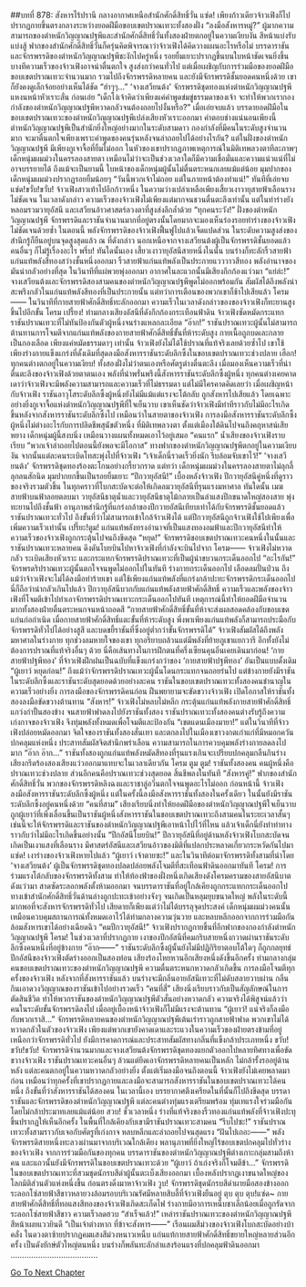 ##บทที่ 878: สังหารไร้ปรานี
กลางอากาศเหนือสำนักศักดิ์สิทธิ์วั่น
แซ่ด!
เพียงก้าวเดียวจ้าวเฟิงก็ไปปรากฏกายขึ้นตรงกลางระหว่างยอดฝีมือขอบเขตปราณเทวะทั้งสองฝั่ง
“ลงมือสังหารหมู่?”
ผู้มากความสามารถของตำหนักวิญญาณปฐพีและสำนักศักดิ์สิทธิ์วั่นทั้งสองฝ่ายตกอยู่ในความเงียบงัน สีหน้าแบ่งรับแบ่งสู้
ฟากของสำนักศักดิ์สิทธิ์วั่นก็ครุ่นคิดพิจารณาว่าจ้าวเฟิงได้คิดวางแผนอะไรหรือไม่
บรรดาราชันและจักรพรรดิของตำหนักวิญญาณปฐพีชะงักไปครู่หนึ่ง รอยยิ้มเยาะปรากฏขึ้นบนใบหน้าชัดเจนยิ่งขึ้น
บางทีความเร็วของจ้าวเฟิงอาจน่าตื่นตกใจ สูงส่งกว่าคนทั่วไป แต่เมื่อเผชิญกับการร่วมมือของยอดฝีมือขอบเขตปราณเทวะจำนวนมาก รวมไปถึงจักรพรรดิหลายคน และยังมีจักรพรรดิชั้นยอดคนหนึ่งด้วย เขาก็ยังคงดูเล็กจ้อยอย่างเห็นได้ชัด
“ฮ่าๆๆ…”
‘จางเสวียนต้ง’ จักรพรรดิชุดทองแห่งตำหนักวิญญาณปฐพีแหงนหน้าหัวเราะลั่น ก่อนเอ่ย “เด็กโง่เจ้าคิดว่าเพียงแค่คำพูดข่มขู่ธรรมดาของเจ้า จะทำให้พวกเรากองกำลังของตำหนักวิญญาณปฐพีหวาดกลัวจนต้องถอยไปงั้นหรือ?”
เมื่อเอ่ยจบแล้ว บรรดายอดฝีมือในขอบเขตปราณเทวะของตำหนักวิญญาณปฐพีเปล่งเสียงหัวเราะออกมา
คำตอบช่างแน่นอนเพียงนี้
ตำหนักวิญญาณปฐพีเป็นสำนักยิ่งใหญ่อย่างมากในระดับสามดาว กองกำลังที่มีคนในระดับสูงจำนวนมาก จะมาตื่นตกใจเพียงเพราะคำพูดของคนรุ่นหลังจนล่าถอยไปได้อย่างไรกัน?
แต่ในฝั่งของตำหนักวิญญาณปฐพี มีเพียงกูเจาจื้อที่ยิ้มไม่ออก
ในหัวของเขาปรากฏภาพเหตุการณ์ในมิติเทพลวงตาทีละภาพๆ
เด็กหนุ่มผมม่วงในครรลองสายตา เหมือนไม่ว่าจะเป็นช่วงเวลาใดก็มีความเชื่อมั่นและความแน่วแน่ที่ไม่อาจบรรยายได้
ถึงแม้จะเป็นยามนี้ ใบหน้าของเด็กหนุ่มผู้นั้นไม่ตื่นตระหนกเลยแม้แต่น้อย
มุมปากของเด็กหนุ่มผมม่วงปรากฏรอยยิ้มน้อยๆ “วันนี้พวกเจ้าไม่ถอย แต่ในภายหน้าต้องทำแน่!”
ทันทีที่เอ่ยจบ
แซ่ด!ขวั่บ!ขวั่บ!
จ้าวเฟิงสาวเท้าไปอีกก้าวหนึ่ง ในความว่างเปล่าเหลือเพียงเสี้ยวเงาวายุสายฟ้าเลือนรางไม่ชัดเจน
ในเวลาดังกล่าว ความเร็วของจ้าวเฟิงไม่เพียงแต่มากจนชวนตื่นตะลึงเท่านั้น แต่ในท่าร่างยังหลอมรวมวายุอัสนี และเสวียนอ้าวศาสตร์ลวงตาที่สูงส่งลึกล้ำด้วย
“ทุกคนระวัง!”
ฝั่งของตำหนักวิญญาณปฐพี จักรพรรดิและราชันจำนวนมากที่อยู่ตรงนั้นโดยมากจะมองเห็นร่องรอยท่าร่างของจ้าวเฟิงไม่ชัดเจนด้วยซ้ำ
ในตอนนี้ พลังจักรพรรดิของจ้าวเฟิงฟื้นฟูไปแล้วเจ็ดแปดส่วน ในระดับความสูงส่งของสำนึกรู้ก็ยืนอยู่บนจุดสูงสุดแล้ว
ณ ที่ดังกล่าว นอกเหนือจากจางเสวียนต้งผู้เป็นจักรพรรดิชั้นยอดแล้ว คนอื่นๆ ก็ไม่รู้เรื่องอะไร
พรึ่บ!
ทันใดนั้นเอง เสี้ยวเงาวายุอัสนีสายหนึ่งในนั้น บนร่างก็ทะลักริ้วสายฟ้าแก่นแท้พลังสีทองสว่างชั้นหนึ่งออกมา
ริ้วสายฟ้าแก่นแท้พลังเป็นประกายแวววาวสีทอง พลังอำนาจของมันน่ากลัวอย่างที่สุด ในวินาทีที่แผ่พวยพุ่งออกมา อากาศในละแวกนั้นมีเสียงกึกก้องแว่วมา
“แย่ล่ะ!”
จางเสวียนต้งและจักรพรรดิสองสามคนของตำหนักวิญญาณปฐพีพูดไม่ออกพร้อมกัน สัมผัสได้ถึงพลังน่าสะพรึงกลัวในแก่นแท้พลังสีทองที่เป็นประกายนั้น
แต่ทว่าการเตือนของพวกเขาก็ช้าไปเสียแล้ว
โครม——
ในวินาทีที่กายสายฟ้าศักดิ์สิทธิ์ทะลักออกมา ความเร็วในเวลาดังกล่าวของของจ้าวเฟิงก็ทะยานสูงขึ้นไปอีกขั้น
โครม เปรี้ยง!
ท่ามกลางเสียงอัสนีที่ดังกึกก้องกระเทือนฟ้าดิน จ้าวเฟิงซัดหมัดกระแทกราชันปราณเทวะที่ไม่ทันป้องกันตัวผู้หนึ่งจนร่างแหลกละเอียด
“อ๊าก!”
ราชันปราณเทวะผู้นั้นไม่สามารถต้านทานการโจมตีจากแก่นแท้พลังของกายสายฟ้าศักดิ์สิทธิ์ขั้นที่ห้าระดับสูง กายเนื้อถูกบดเละกลายเป็นกองเลือด
เพียงแค่หมัดธรรมดาๆ เท่านั้น จ้าวเฟิงยังไม่ได้ใช้ปราณที่แท้จริงเลยด้วยซ้ำไป เขาใช้เพียงร่างกายแข็งแกร่งที่ดั้งเดิมที่สุดลงมือสังหารราชันระดับลึกซึ้งในขอบเขตปราณเทวะช่วงปลาย
เฮือก!
ทุกคนต่างตกอยู่ในความเงียบ!
ทั้งสองฝั่งไม่ว่าตนเองหรือศัตรูต่างตื่นตะลึง เมื่อมองเห็นความเร็วที่น่าตื่นตะลึงของจ้าวเฟิงด้วยตาตนเอง พลังที่น่าพรั่นพรึงนี้สังหารราชันระดับลึกซึ้งผู้หนึ่ง
ทุกคนต่างเคยคาดเดาว่าจ้าวเฟิงจะมีพลังความสามารถและความเร็วที่ไม่ธรรมดา
แต่ไม่มีใครคาดคิดเลยว่า เมื่อเผชิญหน้ากับจ้าวเฟิง ราชันอาวุโสระดับลึกซึ้งผู้หนึ่งยังไม่มีแม้แต่แรงจะโต้กลับ ถูกสังหารไปเสียแล้ว
โดยเฉพาะอย่างยิ่งกูเจาจื้อแห่งตำหนักวิญญาณปฐพีที่ใจเย็นวาบ
เขาเห็นชัดว่าจ้าวเฟิงมีท่าทีราวกับไม่มีอะไรเกิดขึ้นหลังจากสังหารราชันระดับลึกซึ้งไป
เหมือนว่าในสายตาของจ้าวเฟิง การลงมือสังหารราชันระดับลึกซึ้งผู้หนึ่งไม่ต่างอะไรกับการปลิดชีพสุนัขตัวหนึ่ง
ที่มิติเทพลวงตา ตั้งแต่เมืองใต้ดินไปจนถึงคฤหาสน์เสียหยาง เด็กหนุ่มผู้นี้สงบนิ่ง เหมือนวางแผนทั้งหมดเอาไว้อยู่เสมอ
“คนแรก”
น้ำเสียงของจ้าวเฟิงราบเรียบ “พวกเจ้าล่าถอยไปตอนนี้ยังพอจะมีโอกาส”
ทางฟากของตำหนักวิญญาณปฐพีตกอยู่ในความเงียบงัน จากนั้นแต่ละคนระเบิดโทสะพุ่งไปที่จ้าวเฟิง
“เจ้าเด็กนี่รวดเร็วยิ่งนัก รีบล้อมจับเขาไว้!”
‘จางเสวียนต้ง’ จักรพรรดิชุดทองร้องตะโกนอย่างกรี้ยวกราด
แต่ทว่า
เด็กหนุ่มผมม่วงในครรลองสายตาไม่ลุกลี้ลุกลนสักนิด มุมปากยกขึ้นเป็นรอยยิ้มเยาะ
“ปีกวายุอัสนี!”
เบื้องหลังจ้าวเฟิง ปีกวายุอัสนีคู่หนึ่งที่ดูราวของจริงรวมตัวขึ้น ในทุกคราวที่โบกสะบัดจะต่อให้เกิดลมวายุอัสนีที่รุนแรงมหาศาล ทันใดนั้น เมฆสายฟ้าบนฟ้าลอยตลบมา วายุอัสนีธาตุน้ำและวายุอัสนีธาตุไม้กลายเป็นลำแสงปีกขนาดใหญ่สองสาย พุ่งทะยานไปถึงชั้นฟ้า
อานุภาพสำนึกรู้ที่แกร่งกล้าของปีกวายอัสนีเทียบเท่าได้กับจักรพรรดิชั้นยอดแล้ว ราชันปราณเทวะทั่วไป ถึงขั้นที่ว่าไม่สามารถเข้าใกล้จ้าวเฟิงได้
แต่ปีกวายุอัสนีถูกจ้าวเฟิงใช้ไปเพียงเพื่อเพิ่มความเร็วเท่านั้น
เปรี๊ยะ!ตูม!
แก่นแท้พลังทรงอำนาจที่เป็นแสงทองอมฟ้าและปีกวายุอัสนีทำให้ความเร็วของจ้าวเฟิงถูกกระตุ้นไปจนถึงขีดสุด
“หยุด!”
จักรพรรดิขอบเขตปราณเทวะคนหนึ่งในนั้นและราชันปราณเทวะหลายคน ดึงดันโบยบินไปหาจ้าวเฟิงที่กำลังจะบินไปจาก
โครม——
จ้าวเฟิงไม่หวาดกลัว ระเบิดเสียงหัวเราะ และกระแทกจักรพรรดิปราณเทวะที่เป็นผู้นำขบวนกระเด็นออกไป
“อะไรกัน!”
จักรพรดริปราณเทวะผู้นั้นตกใจจนพูดไม่ออกไปในทันที ร่างกายกระเด็นออกไป เลือดลมปั่นป่วน
ถึงแม้ว่าจ้าวเฟิงจะไม่ได้ลงมือทำร้ายเขา แต่ใช้เพียงแก่นแท้พลังที่แกร่งกล้าปะทะจักรพรรดิกระเด็นออกไป นี่ก็ถือว่าน่ากลัวเกินไปแล้ว
ปีกวายุอัสนีบวกกับแก่นแท้พลังสายฟ้าศักดิ์สิทธิ์ ความเร็วและพลังของจ้าวเฟิงที่โจมตีเข้าไปทำเอาจักรพรรดิปราณเทวะกระเด็นออกไปทันที
เหตุการณ์นี้ทำให้ยอดฝีมือจำนวนมากทั้งสองฝ่ายตื่นตระหนกจนหน้าถอดสี
“กายสายฟ้าศักดิ์สิทธิ์ขั้นที่ห้าจะส่งผลสอดคล้องกับขอบเขตแก่นก่อกำเนิด เมื่อกายสายฟ้าศักดิ์สิทธิ์แตะขั้นที่ห้าระดับสูง พึ่งพาเพียงแก่นแท้พลังก็สามารถประมือกับจักรพรรดิทั่วไปได้อย่างสูสี และบดขยี้ราชันที่ซึ่งอยู่ต่ำกว่าขั้นจักรพรรดิได้”
จ้าวเฟิงสัมผัสได้ถึงพลังมหาศาลในร่างกาย
ทุกช่วงลมหายใจของเขา ทุกอริยาบถล้วนแต่มีพลังที่ย้ายภูเขาแยกวารี อีกทั้งยังไม่ต้องการปราณที่แท้จริงอื่นๆ ด้วย
นี่คือเส้นทางในการฝึกตนที่ครึ่งเซียนคุนอิ๋นเคยเดินมาก่อน!
‘กายสายฟ้าปฐพีทอง’ ที่จ้าวเฟิงฝึกฝนเป็นฉบับที่แข็งแกร่งกว่าของ ‘กายสายฟ้าปฐพีทอง’ อันเป็นแบบดั้งเดิม
“ผู้เยาว์ หยุดก่อน!”
ถึงแม้ว่าจักรพรรดิปราณเทวะผู้นั้นโดนกระแทกจนถอยร่นไป แต่ข้างกายยังมีราชันในระดับลึกซึ้งและราชันระดับสุดยอดด้วยอย่างละคน
ราชันในขอบเขตปราณเทวะทั้งสองคนชำนาญในความเร็วอย่างยิ่ง
การลงมือของจักรพรรดิคนก่อน ฝืนพยายามจะขัดขวางจ้าวเฟิง เปิดโอกาสให้ราชันทั้งสองลงมือขัดขวางต้านทาน
“สังหาร!”
จ้าวเฟิงไม่หลบไม่หลีก กระตุ้นแก่นแท้พลังกายสายฟ้าศักดิ์สิทธิ์ แกว่งกำปั้นสองข้าง จนสายฟ้าฟาดลงไปยังราชันทั้งสอง
ราชันปราณเทวะทั้งสองคนต่างรับรู้ถึงความเก่งกาจของจ้าวเฟิง จึงทุ่มพลังทั้งหมดเพื่อโจมตีและป้องกัน
“เขตแดนเมืองมายา!”
แต่ในวินาทีที่จ้าวเฟิงปล่อยหมัดออกมา จิตใจของราชันทั้งสองสั่นเทา และตกลงไปในเมืองเขาวงกตเก่าแก่ที่มีหมอกควันปกคลุมแห่งหนึ่ง ประสาทสัมผัสจิตสำนึกพร่าเลือน ความสามารถในการควบคุมพลังร่างกายลดลงไปมาก
“อ๊าก อ๊าก…”
ราชันทั้งสองถูกแก่นแท้พลังหมัดสีทองที่รุนแรงเกินจะเปรียบปกคลุมกลืนกินร่าง เสียงกรีดร้องสองเสียงแว่วออกมาแทบจะในเวลาเดียวกัน
โครม ตูม ตูม!
ราชันทั้งสองคน คนผู้หนึ่งคือปราณเทวะช่วงปลาย ส่วนอีกคนคือปราณเทวะช่วงสุดยอด สิ้นชีพลงในทันที
“สังหารคู่!”
ฟากของสำนักศักดิ์สิทธิ์วั่น พวกของจักรพรรดิหลิงฉงและราชาลู่อวิ๋นตกใจจนพูดอะไรไม่ออก
ก่อนหน้านี้ จ้าวเฟิงลงมือสังหารราชันระดับลึกซึ้งผู้หนึ่ง
แต่ในครั้งนี้ลงมือสังหารราชันทั้งสองในครั้งเดียว ในนั้นยังมีราชันระดับลึกซึ้งอยู่คนหนึ่งด้วย
“คนที่สาม”
เสียงเรียบนิ่งทำให้ยอดฝีมือของตำหนักวิญญาณปฐพีใจเย็นวาบ
ถูกผู้เยาว์ที่เพิ่งเลื่อนขึ้นเป็นราชันผู้หนึ่งสังหารราชันในขอบเขตปราณเทวะถึงสามคนในระยะเวลาสั้นๆ เช่นนี้จะให้จักรพรรดิและราชันของตำหนักวิญญาณปฐพีเอาหน้าไปไว้ที่ไหน
แล้วเจ้าเด็กนี่ยังทำท่าทางราวกับว่าไม่มีอะไรเกิดขึ้นอย่างนั้น
“ปีกอัสนีโบยบิน!”
ปีกวายุอัสนีที่อยู่ด้านหลังจ้าวเฟิงโบกสะบัดจนเกิดเป็นเงาแสงที่เลือนราง มีศาสตร์อัสนีและเสวียนอ้าวของมิติที่แปลกประหลาดเกี่ยวกระหวัดกันไปมา
แซ่ด!
เงาร่างของจ้าวเฟิงหายไปแล้ว
“ผู้เยาว์ เจ้าตายซะ!”
และในวินาทีต่อมาจักรพรรดิทั้งสามที่นำโดย ‘จางเสวียนต้ง’ ผู้เป็นจักรพรรดิชุดทองปลดปล่อยพลังโจมตีที่สะเทือนฟ้าดินออกมาทันที
โครม!
การร่วมแรงโต้กลับของจักรพรรดิทั้งสาม ทำให้ท้องฟ้าของฝั่งหนึ่งเกิดเสียงดังโครมครามของสายอัสนีบาตดังแว่วมา สาดซัดระลอกพลังตั้งห้ามออกมา จนบรรดาราชันที่อยู่ใกล้เคียงถูกกระแทกกระเด็นออกไป
ทางเข้าสำนักศักดิ์สิทธิ์วั่นด้านล่างถูกปะทะเข้าอย่างจังๆ จนเกิดเป็นหลุมยุบขนาดใหญ่
พลังในระดับนี้มากพอที่จะสังหารจักรพรรดิทั่วไป เสียดายก็เพียงแต่ว่าไม่ได้บรรลุจุดประสงค์
เด็กหนุ่มผมม่วงคนนั้นเหมือนควบคุมสถานการณ์ทั้งหมดเอาไว้ได้ท่ามกลางความวุ่นวาย และหลบหลีกออกจากการร่วมมือกันล้อมสังหารเขาได้อย่างเฉียดฉิว
“คมปีกวายุอัสนี!”
จ้าวเฟิงปรากฏกายขึ้นที่อีกฟากของกองกำลังตำหนักวิญญาณปฐพี
โครม!
ในช่วงเวลาที่ปรากฏกาย เงาของปีกอัสนีที่คมกริบสายหนึ่งกวาดผ่านราชันระดับลึกซึ้งคนหนึ่งที่อยู่ข้างกาย
“อ๊าก——”
ราชันระดับลึกซึ้งผู้นั้นยังไม่มีปฏิกิริยาตอบโต้ใดๆ ก็ถูกกลยุทธ์ปีกอัสนีของจ้าวเฟิงตัดร่างออกเป็นสองท่อน
เสียงร้องโหยหวนอีกเสียงหนึ่งดังขึ้นอีกครั้ง
ท่ามกลางกลุ่มคนขอบเขตปราณเทวะของตำหนักวิญญาณปฐพี ความตื่นตระหนกหวาดกลัวเกิดขึ้น
การลงมือโจมตีทุกครั้งของจ้าวเฟิง หลังจากที่สังหารราชันแล้ว บนร่างจะมีกลิ่นอายอัสนีเทวะที่ไม่ดับสลายวาบผ่าน กลืนกินเอาดวงวิญญาณของราชันเข้าไปอย่างรวดเร็ว
“คนที่สี่”
เสียงนิ่งเรียบราวกับเป็นสัญลักษณ์ในการตัดสินชีวิต ทำให้พวกราชันของตำหนักวิญญาณปฐพีตัวสั่นอย่างหวาดกลัว
ความจริงได้พิสูจน์แล้วว่า คนในระดับขั้นจักรพรรดิลงไป เมื่ออยู่เบื้องหน้าจ้าวเฟิงก็ไม่มีแรงจะต้านทาน
“ผู้เยาว์! แน่จริงก็ลงมือกับพวกเราสิ…”
จักรพรรดิหลายคนของตำหนักวิญญาณปฐพีเต้นเร่าราวถูกสายฟ้าฟาด
พวกเขาไม่ได้หวาดกลัวในตัวของจ้าวเฟิง เพียงแต่พวกเขายังคาดเดาและระแวงในความเร็วของฝ่ายตรงข้ามที่อยู่เหนือกว่าจักรพรรดิทั่วไป ยังมีการคาดการณ์และประสาทสัมผัสทางกลิ่นที่แข็งกล้าประเภทหนึ่ง
ขวับ!ขวับ!ขวับ!
จักรพรรดิจำนวนมากและจางเสวียนต้งจักรพรรดิชุดทองแยกตัวออกไปหลายทิศทางเพื่อขัดขวางจ้าวเฟิง
ราชันปราณเทวะคนอื่นๆ ล้วนแต่ยึดเอาจักรพรรดิหลายคนเป็นหลัก ไม่กล้ารั้งรออยู่ด้านหลัง แต่ละคนตกอยู่ในความหวาดกลัวอย่างยิ่ง
ตั้งแต่เริ่มลงมือจนถึงตอนนี้ จ้าวเฟิงยังไม่เคยพลาดมาก่อน
เหมือนว่าทุกครั้งที่เขาปรากฏกายและลงมือจะสามารถสังหารราชันในขอบเขตปราณเทวะได้คนหนึ่ง ถึงขั้นที่ว่าสังหารราชันได้สองคน
ในเวลานี้เอง บรรยากาศตึงเครียดในที่นั้นก็ไปถึงขีดสุด
บรรดาราชันและจักรพรรดิของตำหนักวิญญาณปฐพี แต่ละคนต่างทุ่มแรงเตรียมพร้อม ทุ่มเทแรงใจร่วมมือกัน โดยไม่กล้าประมาทเลยแม้แต่น้อย
สวบ!
ชั่วเวลาหนึ่ง ร่างที่แท้จริงของริ้วทองแก่นแท้พลังที่จ้าวเฟิงปะทุขึ้นปรากฏให้เห็นอีกครั้ง
ในพื้นที่ใกล้เคียงกับเขามีราชันปราณเทวะสามคน
“รีบไปซะ!”
ราชันปราณเทวะทั้งสามราวกับเจอกับศัตรูที่เก่งกาจ หลบหลีกและล่าถอยไปจนสุดแรง
“ฝันไปเถอะ——”
พลังจักรพรรดิสายหนึ่งทะลวงผ่านมาจากบริเวณใกล้เคียง พลานุภาพที่ยิ่งใหญ่ไร้ขอบเขตปกคลุมไปทั่วร่างของจ้าวเฟิง
จากการร่วมมือกันของทุกคน บรรดาราชันของตำหนักวิญญาณปฐพีต่างเกาะกลุ่มสามถึงห้าคน และแถวนั้นยังมีจักรพรรดิในขอบเขตปราณเทวะด้วย
“ผู้เยาว์ ถ้าเก่งจริงก็โจมตีข้า…”
จักรพรรดิ ในขอบเขตปราณเทวะที่สวมชุดนักรบสีดำผู้นั้นตะเบ็งเสียงออกมา เบื้องหลังปรากฏเงาขนาดใหญ่ของโลกมิติส่วนตัวแห่งหนึ่งขึ้น ก่อนตรงดิ่งมาหาจ้าวเฟิง
วูบ!
จักรพรรดิชุดนักรบสีดำผายมือสองข้างออก ระลอกโซ่สายฟ้าสีขาวหลายวงล้อมรอบบริเวณรัศมีหลายสิบลี้ที่จ้าวเฟิงยืนอยู่
ตุบ ตุบ ตุบ!แซ่ด~
กายสายฟ้าศักดิ์สิทธิ์ที่ทอแสงสีทองของจ้าวเฟิงเกิดสะเก็ดไฟ ร่างกายมีอาการเหน็บชาเล็กน้อยเมื่อถูกรัดจากระลอกโซ่สายฟ้าสีขาว ความเร็วลดฮวบ
“สำเร็จแล้ว!”
เหล่าราชันปราณเทวะของตำหนักวิญญาณปฐพี สีหน้าเผยแววยินดี
“เป็นเจ้าต่างหาก ที่ข้าจะสังหาร——”
เรือนผมสีม่วงของจ้าวเฟิงโบกสะบัดอย่างบ้าคลั่ง ในดวงตาซ้ายปรากฏคมแสงสีม่วงหนาวเหน็บ แก่นแท้กายสายฟ้าศักดิ์สิทธิ์ขยายใหญ่หลายส่วนอีกครั้ง เป็นดังยักษ์ตัวใหญ่ตนหนึ่ง บนร่างก็พลันทะลักลำแสงร้อนแรงที่ปกคลุมฟ้าดินออกมา
………………………………..


[Go To Next Chapter]( ./116.md)